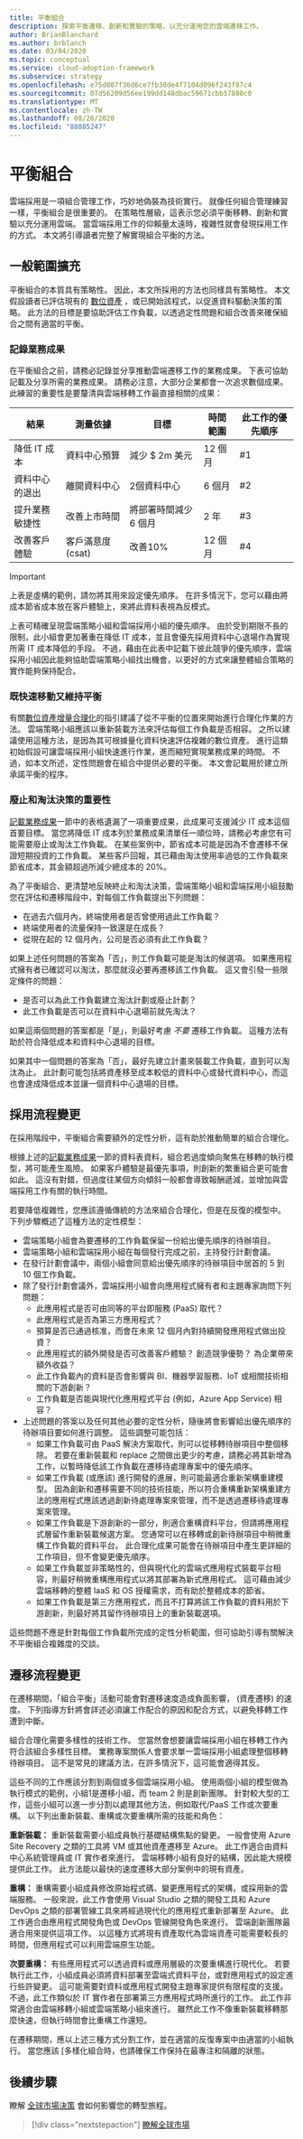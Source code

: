 ```yaml
---
title: 平衡組合
description: 探索平衡遷移、創新和實驗的策略，以充分運用您的雲端遷移工作。
author: BrianBlanchard
ms.author: brblanch
ms.date: 03/04/2020
ms.topic: conceptual
ms.service: cloud-adoption-framework
ms.subservice: strategy
ms.openlocfilehash: e75d807f36d6ce7fb30de4f7104d096f243f87c4
ms.sourcegitcommit: 07d56209d56ee199dd148dbac59671cbb57880c0
ms.translationtype: MT
ms.contentlocale: zh-TW
ms.lasthandoff: 08/26/2020
ms.locfileid: "88885247"
---
```

# <a name="balance-the-portfolio"></a>平衡組合

雲端採用是一項組合管理工作，巧妙地偽裝為技術實行。 就像任何組合管理練習一樣，平衡組合是很重要的。 在策略性層級，這表示您必須平衡移轉、創新和實驗以充分運用雲端。 當雲端採用工作的仰賴量太遠時，複雜性就會發現採用工作的方式。 本文將引導讀者完整了解實現組合平衡的方法。

## <a name="general-scope-expansion"></a>一般範圍擴充

平衡組合的本質具有策略性。 因此，本文所採用的方法也同樣具有策略性。 本文假設讀者已評估現有的 [數位資產](../digital-estate/index.md) ，或已開始該程式，以促進資料驅動決策的策略。 此方法的目標是要協助評估工作負載，以透過定性問題和組合改善來確保組合之間有適當的平衡。

<!-- cSpell:ignore 2M CSAT -->

### <a name="document-business-outcomes"></a>記錄業務成果

在平衡組合之前，請務必記錄並分享推動雲端遷移工作的業務成果。 下表可協助記載及分享所需的業務成果。 請務必注意，大部分企業都會一次追求數個成果。 此練習的重要性是要釐清與雲端移轉工作最直接相關的成果：

| 結果 | 測量依據 | 目標 | 時間範圍 | 此工作的優先順序 |
|---------|---------|---------|---------|---------|
| 降低 IT 成本     | 資料中心預算         | 減少 $ 2m 美元     | 12 個月         | #1         |
| 資料中心的退出     | 離開資料中心         | 2個資料中心         | 6 個月         | #2         |
| 提升業務敏捷性     | 改善上市時間  | 將部署時間減少 6 個月         | 2 年         | #3        |
| 改善客戶體驗     | 客戶滿意度 (csat)          | 改善10%         | 12 個月         | #4         |

> [!IMPORTANT]
> 上表是虛構的範例，請勿將其用來設定優先順序。 在許多情況下，您可以藉由將成本節省成本放在客戶體驗上，來將此資料表視為反模式。

上表可精確呈現雲端策略小組和雲端採用小組的優先順序。 由於受到期限不長的限制，此小組會更加著重在降低 IT 成本，並且會優先採用資料中心退場作為實現所需 IT 成本降低的手段。 不過，藉由在此表中記載下彼此競爭的優先順序，雲端採用小組因此能夠協助雲端策略小組找出機會，以更好的方式來讓整體組合策略的實作能夠保持配合。

### <a name="move-fast-while-maintaining-balance"></a>既快速移動又維持平衡

有關[數位資產增量合理化](../digital-estate/index.md)的指引建議了從不平衡的位置來開始進行合理化作業的方法。 雲端策略小組應該以重新裝載方法來評估每個工作負載是否相容。 之所以建議使用這種方法，是因為其可根據量化資料快速評估複雜的數位資產。 進行這類初始假設可讓雲端採用小組快速進行作業，進而縮短實現業務成果的時間。 不過，如本文所述，定性問題會在組合中提供必要的平衡。 本文會記載用於建立所承諾平衡的程序。

### <a name="importance-of-sunset-and-retire-decisions"></a>廢止和淘汰決策的重要性

[記載業務成果](#document-business-outcomes)一節中的表格遺漏了一項重要成果，此成果可支援減少 IT 成本這個首要目標。 當您將降低 IT 成本列於業務成果清單任一順位時，請務必考慮您有可能需要廢止或淘汰工作負載。 在某些案例中，節省成本可能是因為不會遷移不保證短期投資的工作負載。 某些客戶回報，其已藉由淘汰使用率過低的工作負載來節省成本，其金額超過所減少總成本的 20%。

為了平衡組合、更清楚地反映終止和淘汰決策，雲端策略小組和雲端採用小組鼓勵您在評估和遷移階段中，對每個工作負載提出下列問題：

- 在過去六個月內，終端使用者是否曾使用過此工作負載？
- 終端使用者的流量保持一致還是在成長？
- 從現在起的 12 個月內，公司是否必須有此工作負載？

如果上述任何問題的答案為「否」，則工作負載可能是淘汰的候選項。 如果應用程式擁有者已確認可以淘汰，那麼就沒必要再遷移該工作負載。 這又會引發一些限定條件的問題：

- 是否可以為此工作負載建立淘汰計劃或廢止計劃？
- 此工作負載是否可以在資料中心退場前就先淘汰？

如果這兩個問題的答案都是「是」，則最好考慮 *不要* 遷移工作負載。 這種方法有助於符合降低成本和資料中心退場的目標。

如果其中一個問題的答案為「否」，最好先建立計畫來裝載工作負載，直到可以淘汰為止。 此計劃可能包括將資產移至成本較低的資料中心或替代資料中心，而這也會達成降低成本並讓一個資料中心退場的目標。

## <a name="adopt-process-changes"></a>採用流程變更

在採用階段中，平衡組合需要額外的定性分析，這有助於推動簡單的組合合理化。

根據上述的[記載業務成果](#document-business-outcomes)一節的資料表資料，組合若過度傾向聚焦在移轉的執行模型，將可能產生風險。 如果客戶體驗是最優先事項，則創新的繁重組合更可能會如此。 這沒有對錯，但過度往某個方向傾斜一般都會導致報酬遞減，並增加與雲端採用工作有關的執行時間。

若要降低複雜性，您應該遵循傳統的方法來組合合理化，但是在反復的模型中。 下列步驟概述了這種方法的定性模型：

- 雲端策略小組會為要遷移的工作負載保留一份給出優先順序的待辦項目。
- 雲端策略小組和雲端採用小組在每個發行完成之前，主持發行計劃會議。
- 在發行計劃會議中，兩個小組會同意給出優先順序的待辦項目中居首的 5 到 10 個工作負載。
- 除了發行計劃會議外，雲端採用小組會向應用程式擁有者和主題專家詢問下列問題：
  - 此應用程式是否可由同等的平台即服務 (PaaS) 取代？
  - 此應用程式是否為第三方應用程式？
  - 預算是否已通過核准，而會在未來 12 個月內對持續開發應用程式做出投資？
  - 此應用程式的額外開發是否可改善客戶體驗？ 創造競爭優勢？ 為企業帶來額外收益？
  - 此工作負載內的資料是否會影響與 BI、機器學習服務、IoT 或相關技術相關的下游創新？
  - 工作負載是否能與現代化應用程式平台 (例如，Azure App Service) 相容？
- 上述問題的答案以及任何其他必要的定性分析，隨後將會影響給出優先順序的待辦項目要如何進行調整。 這些調整可能包括：
  - 如果工作負載可由 PaaS 解決方案取代，則可以從移轉待辦項目中整個移除。 若要在重新裝載和 replace 之間做出更少的考慮，請務必將其新增為工作，以暫時降低該工作負載在遷移待處理專案中的優先順序。
  - 如果工作負載 (或應該) 進行開發的進展，則可能最適合重新架構重建模型。 因為創新和遷移需要不同的技術技能，所以符合重構重新架構重建方法的應用程式應該透過創新待處理專案來管理，而不是透過遷移待處理專案來管理。
  - 如果工作負載是下游創新的一部分，則適合重構資料平台，但請將應用程式層留作重新裝載候選方案。 您通常可以在移轉或創新待辦項目中稍微重構工作負載的資料平台。 此合理化成果可能會在待辦項目中產生更詳細的工作項目，但不會變更優先順序。
  - 如果工作負載並非策略性的，但與現代化的雲端式應用程式裝載平台相容，則最好稍微重構應用程式以將其部署為新式應用程式。 這可藉由減少雲端移轉的整體 IaaS 和 OS 授權需求，而有助於整體成本的節省。
  - 如果工作負載是第三方應用程式，而且不打算將該工作負載的資料用於下游創新，則最好將其留作待辦項目上的重新裝載選項。

這些問題不應是針對每個工作負載所完成的定性分析範圍，但可協助引導有關解決不平衡組合複雜度的交談。

## <a name="migration-process-changes"></a>遷移流程變更

在遷移期間，「組合平衡」活動可能會對遷移速度造成負面影響， (資產遷移) 的速度。 下列指導方針將會詳述必須讓工作配合的原因和配合方式，以避免移轉工作遭到中斷。

組合合理化需要多樣性的技術工作。 您當然會想要讓雲端採用小組在移轉工作內符合該組合多樣性目標。 業務專案關係人會要求單一雲端採用小組處理整個移轉待辦項目。 這不是常見的建議方法，在許多情況下，這可能會適得其反。

這些不同的工作應該分割到兩個或多個雲端採用小組。 使用兩個小組的模型做為執行模式的範例，小組1是遷移小組，而 team 2 則是創新團隊。 針對較大型的工作，這些小組可以進一步分割以處理其他方法，例如取代/PaaS 工作或次要重構。 以下列出重新裝載、重構或次要重構所需的技能和角色：

**重新裝載：** 重新裝載需要小組成員執行基礎結構焦點的變更。 一般會使用 Azure Site Recovery 之類的工具將 VM 或其他資產遷移至 Azure。 此工作適合由資料中心系統管理員或 IT 實作者來進行。 雲端移轉小組有良好的結構，因此能大規模提供此工作。 此方法能以最快的速度遷移大部分案例中的現有資產。

**重構：** 重構需要小組成員修改原始程式碼、變更應用程式的架構，或採用新的雲端服務。 一般來說，此工作會使用 Visual Studio 之類的開發工具和 Azure DevOps 之類的部署管線工具來將經過現代化的應用程式重新部署至 Azure。 此工作適合由應用程式開發角色或 DevOps 管線開發角色來進行。 雲端創新團隊最適合用來提供這項工作。 以這種方式將現有資產取代為雲端資產可能需要較長的時間，但應用程式可以利用雲端原生功能。

**次要重構：** 有些應用程式可以透過資料或應用層級的次要重構進行現代化。 若要執行此工作，小組成員必須將資料部署至雲端式資料平台，或對應用程式的設定進行些許變更。 這可能需要對資料或應用程式開發主題專家提供有限程度的支援。 不過，此工作類似於 IT 實作者在部署第三方應用程式時所進行的工作。 此工作非常適合由雲端移轉小組或雲端策略小組來進行。 雖然此工作不像重新裝載移轉那麼快速，但執行時間會比重構工作還短。

在遷移期間，應以上述三種方式分割工作，並在適當的反復專案中由適當的小組執行。 當您應該 [多樣化組合時，也請確保工作保持在最專注和隔離的狀態。

## <a name="next-steps"></a>後續步驟

瞭解 [全球市場決策](./global-markets.md) 會如何影響您的轉型旅程。

> [!div class="nextstepaction"]
> [瞭解全球市場](./global-markets.md)
